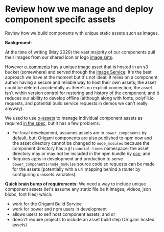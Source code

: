 # Review how we manage and deploy component specifc assets
Review how we build components with unique static assets such as images.

**Background:**

At the time of writing (May 2020) the vast majority of our components pull their images from our shared icon or logo [image sets](https://registry.origami.ft.com/components?imageset=true&active=true&maintained=true). 

However [o-comments](https://github.com/Financial-Times/o-comments/pull/164) has a unique image asset that is hosted in an s3 bucket (somewhere) and served through the [Image Service](https://www.ft.com/__origami/service/image/v2/). It's the best approach we have at the moment but it's not ideal: It relies on a component author having a secure and reliable way to host their own assets; the asset could be deleted accidentally as there's no explicit connection; the asset isn't within version control for restoring and history of the component; and it reduces our ability to develop offline (although along with fonts, polyfill.io requests, and potential build service requests in demos we can't really anyway).

We used to use [o-assets](https://github.com/Financial-Times/o-assets) to manage individual component assets as required [in the spec](https://origami.ft.com/spec/v1/components/#subresources), but it has a few problems:
- For local development, assumes assets are in `bower_components` by default, but: Origami components are also published to npm now and the asset directory cannot be changed to `node_modules` because the component directory has a `@financial-times` namespace; the asset directory may or may not be included in the npm bundle by [occ](https://github.com/Financial-Times/origami-component-converter/); and
- Requires apps in development and production to serve `bower_components/node_modules` source code so requests can be made for the assets (potentially with a url mapping behind a router by configuring o-assets variables).

**Quick brain bump of requirements:**
We need a way to include unique component assets (let's assume any static file be it images, videos, json blobs, font files) which:
- work for the Origami Build Service
- work for bower and npm users in development
- allows users to self host component assets; and or
- doesn't require projects to include an asset build step (Origami hosted assets) 
